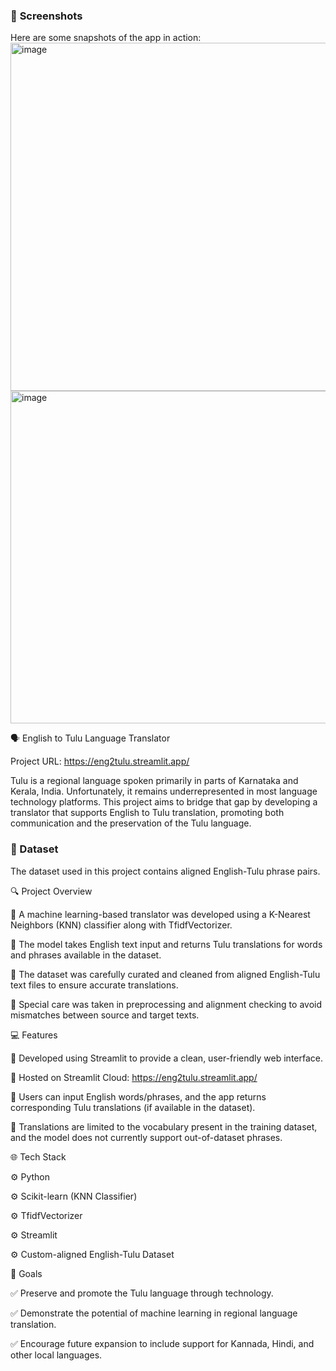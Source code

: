 ### 📸 **Screenshots**

Here are some snapshots of the app in action:
<img width="1151" height="557" alt="image" src="https://github.com/user-attachments/assets/7c51db35-ad05-4d26-bfaf-0e2af550898f" />
<img width="1070" height="532" alt="image" src="https://github.com/user-attachments/assets/87394971-24f1-423d-b1ba-2845e5b026f4" />


🗣️ English to Tulu Language Translator

Project URL: https://eng2tulu.streamlit.app/

Tulu is a regional language spoken primarily in parts of Karnataka and Kerala, India. Unfortunately, it remains underrepresented in most language technology platforms. This project aims to bridge that gap by developing a translator that supports English to Tulu translation, promoting both communication and the preservation of the Tulu language.

### 📁 Dataset

The dataset used in this project contains aligned English-Tulu phrase pairs.



🔍 Project Overview

🔸 A machine learning-based translator was developed using a K-Nearest Neighbors (KNN) classifier along with TfidfVectorizer.

🔸 The model takes English text input and returns Tulu translations for words and phrases available in the dataset.

🔸 The dataset was carefully curated and cleaned from aligned English-Tulu text files to ensure accurate translations.

🔸 Special care was taken in preprocessing and alignment checking to avoid mismatches between source and target texts.

💻 Features

🔹 Developed using Streamlit to provide a clean, user-friendly web interface.

🔹 Hosted on Streamlit Cloud: https://eng2tulu.streamlit.app/

🔹 Users can input English words/phrases, and the app returns corresponding Tulu translations (if available in the dataset).

🔹 Translations are limited to the vocabulary present in the training dataset, and the model does not currently support out-of-dataset phrases.

🌐 Tech Stack

⚙️ Python

⚙️ Scikit-learn (KNN Classifier)

⚙️ TfidfVectorizer

⚙️ Streamlit

⚙️ Custom-aligned English-Tulu Dataset

🎯 Goals

✅ Preserve and promote the Tulu language through technology.

✅ Demonstrate the potential of machine learning in regional language translation.

✅ Encourage future expansion to include support for Kannada, Hindi, and other local languages.
